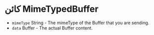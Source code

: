 # كائن MimeTypedBuffer

* `mimeType` String - The mimeType of the Buffer that you are sending.
* `data` Buffer - The actual Buffer content.